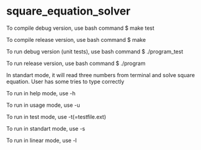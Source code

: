 # square_equation_solver
To compile debug version, use bash command $ make test

To compile release version, use bash command $ make

To run debug version (unit tests), use bash command $ ./program_test

To run release version, use bash command $ ./program

In standart mode, it will read three numbers from terminal and solve square equation. User has some tries to type correctly

To run in help mode, use -h

To run in usage mode, use -u

To run in test mode, use  -t(=testfile.ext)

To run in standart mode, use  -s

To run in linear mode, use  -l
